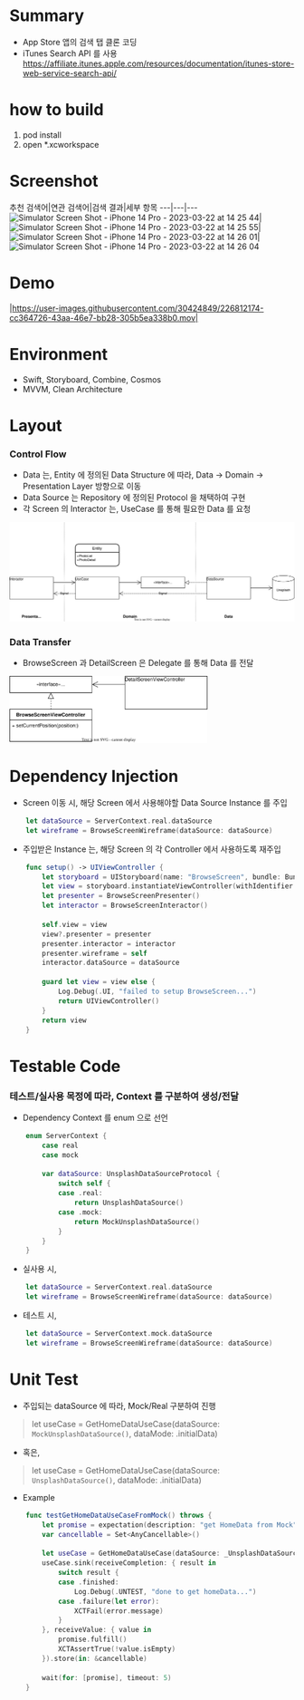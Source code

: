# Summary
- App Store 앱의 검색 탭 클론 코딩
- iTunes Search API 를 사용
https://affiliate.itunes.apple.com/resources/documentation/itunes-store-web-service-search-api/

# how to build
1. pod install
2. open *.xcworkspace

# Screenshot
추천 검색어|연관 검색어|검색 결과|세부 항목
---|---|---
![Simulator Screen Shot - iPhone 14 Pro - 2023-03-22 at 14 25 44](https://user-images.githubusercontent.com/30424849/226813615-cb02390e-4898-4e2a-8ec3-616482b15988.jpeg)|![Simulator Screen Shot - iPhone 14 Pro - 2023-03-22 at 14 25 55](https://user-images.githubusercontent.com/30424849/226813643-4bf32ff5-2b54-4a46-811c-1cc708c74737.jpeg)|![Simulator Screen Shot - iPhone 14 Pro - 2023-03-22 at 14 26 01](https://user-images.githubusercontent.com/30424849/226813670-4ece4d36-c1b8-4d5d-8459-0d31e0b722b0.jpeg)|![Simulator Screen Shot - iPhone 14 Pro - 2023-03-22 at 14 26 04](https://user-images.githubusercontent.com/30424849/226813716-f2cd91a7-14a0-42aa-a6ab-c5ef1e5bd597.jpeg)

# Demo
|https://user-images.githubusercontent.com/30424849/226812174-cc364726-43aa-46e7-bb28-305b5ea338b0.mov|

# Environment
- Swift, Storyboard, Combine, Cosmos
- MVVM, Clean Architecture


# Layout

### Control Flow
- Data 는, Entity 에 정의된 Data Structure 에 따라, Data -> Domain -> Presentation Layer 방향으로 이동
- Data Source 는 Repository 에 정의된 Protocol 을 채택하여 구현
- 각 Screen 의 Interactor 는, UseCase 를 통해 필요한 Data 를 요청
<img src="https://github.com/taitty/SwiftPractice/blob/master/myPhotoBrowser/Note/Layout.svg" width="800px">

### Data Transfer
- BrowseScreen 과 DetailScreen 은 Delegate 를 통해 Data 를 전달
<img src="https://github.com/taitty/SwiftPractice/blob/master/myPhotoBrowser/Note/Delegate.svg" width="350px">


# Dependency Injection
- Screen 이동 시, 해당 Screen 에서 사용해야할 Data Source Instance 를 주입
```Swift
    let dataSource = ServerContext.real.dataSource
    let wireframe = BrowseScreenWireframe(dataSource: dataSource)
```

- 주입받은 Instance 는, 해당 Screen 의 각 Controller 에서 사용하도록 재주입
```Swift
    func setup() -> UIViewController {
        let storyboard = UIStoryboard(name: "BrowseScreen", bundle: Bundle.main)
        let view = storyboard.instantiateViewController(withIdentifier: "BrowseScreen") as? BrowseScreenViewController
        let presenter = BrowseScreenPresenter()
        let interactor = BrowseScreenInteractor()
        
        self.view = view
        view?.presenter = presenter
        presenter.interactor = interactor
        presenter.wireframe = self
        interactor.dataSource = dataSource
        
        guard let view = view else {
            Log.Debug(.UI, "failed to setup BrowseScreen...")
            return UIViewController()
        }
        return view
    }
```

# Testable Code
### 테스트/실사용 목정에 따라, Context 를 구분하여 생성/전달
- Dependency Context 를 enum 으로 선언
```Swift
    enum ServerContext {
        case real
        case mock

        var dataSource: UnsplashDataSourceProtocol {
            switch self {
            case .real:
                return UnsplashDataSource()
            case .mock:
                return MockUnsplashDataSource()
            }
        }
    }
```

- 실사용 시,
```Swift
    let dataSource = ServerContext.real.dataSource
    let wireframe = BrowseScreenWireframe(dataSource: dataSource)
```

- 테스트 시,
```Swift
    let dataSource = ServerContext.mock.dataSource
    let wireframe = BrowseScreenWireframe(dataSource: dataSource)
```

# Unit Test
- 주입되는 dataSource 에 따라, Mock/Real 구분하여 진행

> let useCase = GetHomeDataUseCase(dataSource: `MockUnsplashDataSource()`, dataMode: .initialData) 

- 혹은,

> let useCase = GetHomeDataUseCase(dataSource: `UnsplashDataSource()`, dataMode: .initialData)

- Example
```Swift
    func testGetHomeDataUseCaseFromMock() throws {
        let promise = expectation(description: "get HomeData from Mock")
        var cancellable = Set<AnyCancellable>()

        let useCase = GetHomeDataUseCase(dataSource: _UnsplashDataSource()_, dataMode: .initialData)
        useCase.sink(receiveCompletion: { result in
            switch result {
            case .finished:
                Log.Debug(.UNTEST, "done to get homeData...")
            case .failure(let error):
                XCTFail(error.message)
            }
        }, receiveValue: { value in
            promise.fulfill()
            XCTAssertTrue(!value.isEmpty)
        }).store(in: &cancellable)

        wait(for: [promise], timeout: 5)
    }
```
